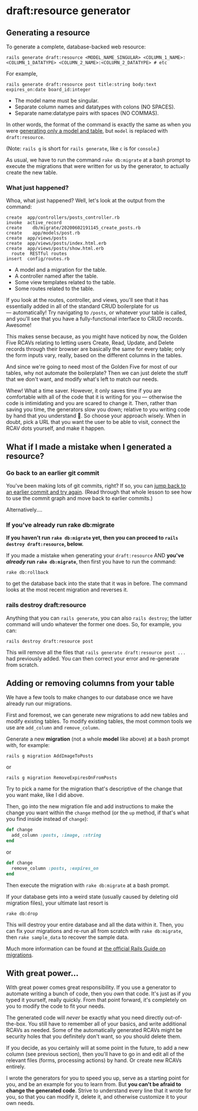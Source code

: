 # draft:resource generator

## Generating a resource

To generate a complete, database-backed web resource:

```
rails generate draft:resource <MODEL_NAME_SINGULAR> <COLUMN_1_NAME>:<COLUMN_1_DATATYPE> <COLUMN_2_NAME>:<COLUMN_2_DATATYPE> # etc
```

For example,

```
rails generate draft:resource post title:string body:text expires_on:date board_id:integer
```

- The model name must be singular.
- Separate column names and datatypes with colons (NO SPACES).
- Separate name:datatype pairs with spaces (NO COMMAS).

In other words, the format of the command is exactly the same as when you were [generating only a model and table](https://learn.firstdraft.com/lessons/126-msm-queries#create-your-tables-and-models), but `model` is replaced with `draft:resource`.

(Note: `rails g` is short for `rails generate`, like  `c` is for `console`.)

As usual, we have to run the command `rake db:migrate` at a bash prompt to execute the migrations that were written for us by the generator, to actually create the new table.

### What just happened?

Whoa, what just happened? Well, let's look at the output from the command:

```
create  app/controllers/posts_controller.rb
invoke  active_record
create    db/migrate/20200602191145_create_posts.rb
create    app/models/post.rb
create  app/views/posts
create  app/views/posts/index.html.erb
create  app/views/posts/show.html.erb
  route  RESTful routes
insert  config/routes.rb
```

 - A model and a migration for the table.
 - A controller named after the table.
 - Some view templates related to the table.
 - Some routes related to the table.

If you look at the routes, controller, and views, you'll see that it has essentially added in all of the standard CRUD boilerplate for us — automatically! Try navigating to `/posts`, or whatever your table is called, and you'll see that you have a fully-functional interface to CRUD records. Awesome!

This makes sense because, as you might have noticed by now, the Golden Five RCAVs relating to letting users Create, Read, Update, and Delete records through their browser are basically the same for every table; only the form inputs vary, really, based on the different columns in the tables.

And since we're going to need most of the Golden Five for most of our tables, why not automate the boilerplate? Then we can just delete the stuff that we don't want, and modify what's left to match our needs.

Whew! What a time saver. However, it only saves time if you are comfortable with all of the code that it is writing for you — otherwise the code is intimidating and you are scared to change it. Then, rather than saving you time, the generators slow you down; relative to you writing code by hand that you understand 💯. So choose your approach wisely. When in doubt, pick a URL that you want the user to be able to visit, connect the RCAV dots yourself, and make it happen.

## What if I made a mistake when I generated a resource?

### Go back to an earlier git commit

You've been making lots of git commits, right? If so, you can [jump back to an earlier commit and try again](https://learn.firstdraft.com/lessons/54-git-branch-and-merge#jumping-back-in-time). (Read through that whole lesson to see how to use the commit graph and move back to earlier commits.)

Alternatively....

### If you've already run rake db:migrate

**If you haven't run `rake db:migrate` yet, then you can proceed to `rails destroy draft:resource`, below.**

If you made a mistake when generating your `draft:resource` AND **you've _already_ run `rake db:migrate`**, then first you have to run the command:

```
rake db:rollback
```

to get the database back into the state that it was in before. The command looks at the most recent migration and reverses it.

### rails destroy draft:resource

Anything that you can `rails generate`, you can also `rails destroy`; the latter command will undo whatever the former one does. So, for example, you can:

```
rails destroy draft:resource post
```

This will remove all the files that `rails generate draft:resource post ...` had previously added. You can then correct your error and re-generate from scratch.

## Adding or removing columns from your table

We have a few tools to make changes to our database once we have already run our migrations.

First and foremost, we can generate new migrations to add new tables and modify existing tables. To modify existing tables, the most common tools we use are `add_column` and `remove_column`.

Generate a new **migration** (not a whole **model** like above) at a bash prompt with, for example:

```
rails g migration AddImageToPosts
```

or

```
rails g migration RemoveExpiresOnFromPosts
```

Try to pick a name for the migration that's descriptive of the change that you want make, like I did above.

Then, go into the new migration file and add instructions to make the change you want within the `change` method (or the `up` method, if that's what you find inside instead of `change`):

```ruby
def change
  add_column :posts, :image, :string
end
```

or

```ruby
def change
  remove_column :posts, :expires_on
end
```

Then execute the migration with `rake db:migrate` at a bash prompt.

If your database gets into a weird state (usually caused by deleting old migration files), your ultimate last resort is

```
rake db:drop
```

This will destroy your entire database and all the data within it. Then, you can fix your migrations and re-run all from scratch with `rake db:migrate`, then `rake sample_data` to recover the sample data.

Much more information can be found at [the official Rails Guide on migrations](http://guides.rubyonrails.org/migrations.html).

## With great power...

With great power comes great responsibility. If you use a generator to automate writing a bunch of code, then you _own_ that code. It's just as if you typed it yourself, really quickly. From that point forward, it's completely on you to modify the code to fit your needs.

The generated code will _never_ be exactly what you need directly out-of-the-box. You still have to remember all of your basics, and write additional RCAVs as needed. Some of the automatically generated RCAVs might be security holes that you definitely don't want, so you should delete them.

If you decide, as you certainly will at some point in the future, to add a new column (see previous section), then you'll have to go in and edit all of the relevant files (forms, processing actions) by hand. Or create new RCAVs entirely.

I wrote the generators for you to speed you up, serve as a starting point for you, and be an example for you to learn from. But **you can't be afraid to change the generated code**. Strive to understand every line that it wrote for you, so that you can modify it, delete it, and otherwise customize it to your own needs.
